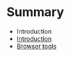 # Summary

* Introduction
* [Introduction](KB-FAQ/README.md)
* [Browser tools](KB-FAQ/browsertools.md)

